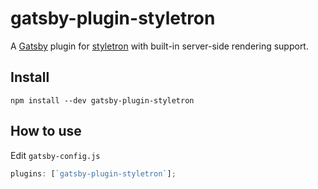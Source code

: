# gatsby-plugin-styletron

A [Gatsby](https://github.com/gatsbyjs/gatsby) plugin for
[styletron](https://github.com/rtsao/styletron) with built-in server-side
rendering support.

## Install

`npm install --dev gatsby-plugin-styletron`

## How to use

Edit `gatsby-config.js`

```javascript
plugins: [`gatsby-plugin-styletron`];
```
